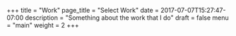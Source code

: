 +++
title = "Work"
page_title = "Select Work"
date = 2017-07-07T15:27:47-07:00
description = "Something about the work that I do"
draft = false
menu = "main"
weight = 2
+++
